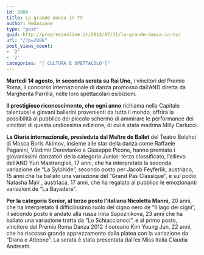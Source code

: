 ```yaml
---
id: 2886
title: La grande danza in TV
author: Redazione
type: "post"
guid: http://progressonline.it/2012/07/11/la-grande-danza-in-tv/
url: "/?p=2886"
post_views_count:
- '2'
- '2'
categories: "['CULTURA E SPETTACOLO']"
---
```


**Martedì 14 agosto, in seconda serata su Rai Uno,** i vincitori del Premio Roma, il concorso internazionale di danza promosso dall’AND diretta da Margherita Parrilla, nelle loro spettacolari esibizioni.

**Il prestigioso riconoscimento, che ogni anno** richiama nella Capitale talentuosi e giovani ballerini provenienti da tutto il mondo, offrirà la possibilità al pubblico del piccolo schermo di ammirare le performance dei vincitori di questa undicesima edizione, di cui è stata madrina Milly Carlucci.

**La Giuria internazionale, presieduta dal Maître de Ballet** del Teatro Bolshoi di Mosca Boris Akimov, insieme alle star della danza come Raffaele Paganini, Vladimir Derevianko e Giuseppe Picone, hanno premiato i giovanissimi danzatori della categoria Junior: terzo classificato, l’allievo dell’AND Yuri Mastrangioli, 17 anni, che ha interpretato la seconda variazione de “La Sylphide”, secondo posto per Jacob Feyferlik, austriaco, 15 anni che ha ballato una variazione del “Grand Pas Classique”, e sul podio Natasha Mair , austriaca, 17 anni, che ha regalato al pubblico le emozionanti variazioni de “La Bayadere”.

**Per la categoria Senior, al terzo posto l’italiana Nicoletta Manni,** 20 anni, che ha interpretato il difficilissimo ruolo del cigno nero de “Il lago dei cigni”, il secondo posto è andato alla russa Irina Sapoznikova, 23 anni che ha ballato una variazione tratta da “Lo Schiaccianoci”, e al primo posto, vincitore del Premio Roma Danza 2012 il coreano Kim Young Jun, 22 anni, che ha riscosso grande apprezzamento dalla platea con la variazione da “Diana e Atteone”. La serata è stata presentata dall’ex Miss Italia Claudia Andreatti.
